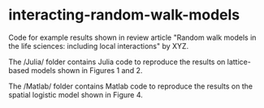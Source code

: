 # interacting-random-walk-models

Code for example results shown in review article "Random walk models in the life sciences: including local interactions" by XYZ.

The /Julia/ folder contains Julia code to reproduce the results on lattice-based models shown in Figures 1 and 2.

The /Matlab/ folder contains Matlab code to reproduce the results on the spatial logistic model shown in Figure 4. 
